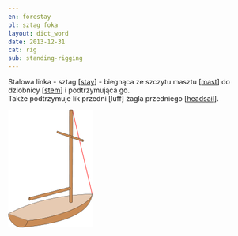 ```yaml
---
en: forestay
pl: sztag foka
layout: dict_word
date: 2013-12-31
cat: rig
sub: standing-rigging
---
```


Stalowa linka - sztag [[stay](/dict/s/stay.html)] - biegnąca ze szczytu masztu [[mast](/dict/m/mast.html)] 
do dziobnicy [[stem](/dict/s/stem.html)] i podtrzymująca go.  
Także podtrzymuje lik przedni [luff] żagla przedniego [[headsail](/dict/h/headsail.html)].

![stay](/img/dict/stay.png)
